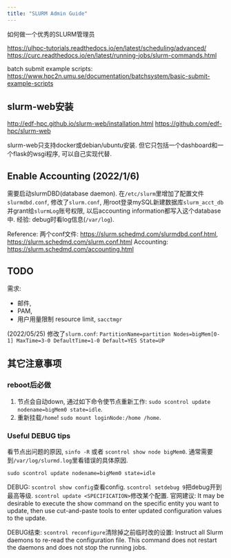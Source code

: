 ```yaml
---
title: "SLURM Admin Guide"
---
```


如何做一个优秀的SLURM管理员

https://ulhpc-tutorials.readthedocs.io/en/latest/scheduling/advanced/
https://curc.readthedocs.io/en/latest/running-jobs/slurm-commands.html

batch submit example scripts:
https://www.hpc2n.umu.se/documentation/batchsystem/basic-submit-example-scripts


## slurm-web安装

http://edf-hpc.github.io/slurm-web/installation.html
https://github.com/edf-hpc/slurm-web

slurm-web只支持docker或debian/ubuntu安装. 但它只包括一个dashboard和一个flask的wsgi程序, 可以自己实现代替.

## Enable Accounting (2022/1/6)

需要启动slurmDBD(database daemon). 在`/etc/slurm`里增加了配置文件`slurmdbd.conf`, 修改了`slurm.conf`, 用root登录mySQL新建数据库`slurm_acct_db`并grant给`slurmLog`账号权限, 以后accounting information都写入这个database中. 经验: debug时看log信息(`/var/log`).

Reference:
两个conf文件: https://slurm.schedmd.com/slurmdbd.conf.html, https://slurm.schedmd.com/slurm.conf.html
Accounting: https://slurm.schedmd.com/accounting.html

## TODO

需求:
- 邮件,
- PAM,
- 用户用量限制 resource limit, `sacctmgr`

(2022/05/25)
修改了`slurm.conf`: `PartitionName=partition Nodes=bigMem[0-1] MaxTime=3-0 DefaultTime=1-0 Default=YES State=UP`


## 其它注意事项

### reboot后必做

1. 节点会自动down, 通过如下命令使节点重新工作: `sudo scontrol update nodename=bigMem0 state=idle`.
2. 重新挂载`/home`! `sudo mount loginNode:/home /home`.

### Useful DEBUG tips

看节点出问题的原因, `sinfo -R` 或者 `scontrol show node bigMem0`. 通常需要到`/var/log/slurmd.log`里看错误的具体原因.

`sudo scontrol update nodename=bigMem0 state=idle`

DEBUG: `scontrol show config`查看config. `scontrol setdebug 9`把debug开到最高等级. `scontrol update <SPECIFICATION>`修改某个配置. 官网建议: It may be desirable to execute the show command on the specific entity you want to update, then use cut-and-paste tools to enter updated configuration values to the update.

DEBUG结束: `scontrol reconfigure`清除掉之前临时改的设置: Instruct all Slurm daemons to re-read the configuration file. This command does not restart the daemons and does not stop the running jobs.
